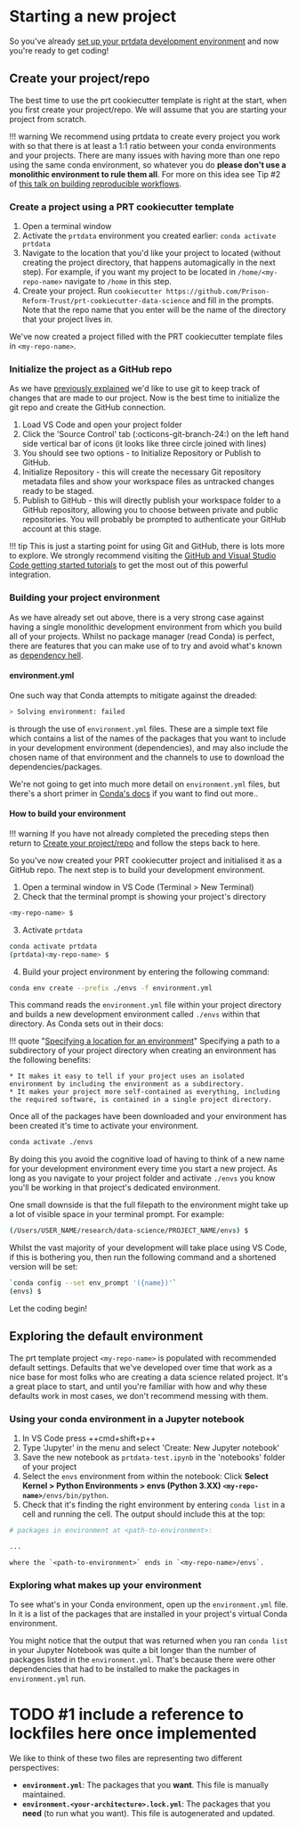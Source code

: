# Starting a new project
So you've already [set up your prtdata development environment](setting-up-a-development-environment.md) and now you're ready to get coding!

## Create your project/repo
The best time to use the prt cookiecutter template is right at the start, when you first create your project/repo. We will assume that you are starting your project from scratch.

!!! warning
    We recommend using prtdata to create every project you work with so that there is at least a 1:1 ratio between your conda environments and your projects. There are many issues with having more than one repo using the same conda environment, so whatever you do **please don't use a monolithic environment to rule them all**. For more on this idea see Tip #2 of [this talk on building reproducible workflows](https://youtu.be/cCzkL9DhWEE?t=365). 

### Create a project using a PRT cookiecutter template

1. Open a terminal window
1. Activate the `prtdata` environment you created earlier: `conda activate prtdata`
1. Navigate to the location that you'd like your project to located (without creating the project directory, that happens automagically in the next step). For example, if you want my project to be located in `/home/<my-repo-name>` navigate to `/home` in this step.
1. Create your project. Run `cookiecutter https://github.com/Prison-Reform-Trust/prt-cookiecutter-data-science` and fill in the prompts. Note that the repo name that you enter will be the name of the directory that your project lives in.

We've now created a project filled with the PRT cookiecutter template files in `<my-repo-name>`. 

### Initialize the project as a GitHub repo
As we have [previously explained](setting-up-a-development-environment.md#git-and-github) we'd like to use git to keep track of changes that are made to our project. Now is the best time to initialize the git repo and create the GitHub connection.

1. Load VS Code and open your project folder
2. Click the 'Source Control' tab (:octicons-git-branch-24:) on the left hand side vertical bar of icons (it looks like three circle joined with lines)
3. You should see two options - to Initialize Repository or Publish to GitHub.
4. Initialize Repository - this will create the necessary Git repository metadata files and show your workspace files as untracked changes ready to be staged. 
5. Publish to GitHub - this will directly publish your workspace folder to a GitHub repository, allowing you to choose between private and public repositories. You will probably be prompted to authenticate your GitHub account at this stage.

!!! tip
    This is just a starting point for using Git and GitHub, there is lots more to explore. We strongly recommend visiting the [GitHub and Visual Studio Code getting started tutorials](https://vscode.github.com/) to get the most out of this powerful integration.


### Building your project environment

As we have already set out above, there is a very strong case against having a single monolithic development environment from which you build all of your projects. Whilst no package manager (read Conda) is perfect, there are features that you can make use of to try and avoid what's known as [dependency hell](https://en.wikipedia.org/wiki/Dependency_hell).

#### environment.yml

One such way that Conda attempts to mitigate against the dreaded:
```bash
> Solving environment: failed 
```
is through the use of `environment.yml` files. These are a simple text file which contains a list of the names of the packages that you want to include in your development environment (dependencies), and may also include the chosen name of that environment and the channels to use to download the dependencies/packages. 

We're not going to get into much more detail on `environment.yml` files, but there's a short primer in [Conda's docs](https://docs.conda.io/projects/conda/en/latest/user-guide/tasks/manage-environments.html#create-env-file-manually) if you want to find out more..

#### How to build your environment

!!! warning
    If you have not already completed the preceding steps then return to [Create your project/repo](#create-your-projectrepo) and follow the steps back to here.

So you've now created your PRT cookiecutter project and initialised it as a GitHub repo. The next step is to build your development environment. 

1. Open a terminal window in VS Code (Terminal > New Terminal)
2. Check that the terminal prompt is showing your project's directory 
```bash
<my-repo-name> $ 
```
3. Activate `prtdata`
```bash
conda activate prtdata
(prtdata)<my-repo-name> $ 
```
4. Build your project environment by entering the following command:
```bash
conda env create --prefix ./envs -f environment.yml
```

This command reads the `environment.yml` file within your project directory and builds a new development environment called `./envs` within that directory. As Conda sets out in their docs:

!!! quote "[Specifying a location for an environment](https://docs.conda.io/projects/conda/en/latest/user-guide/tasks/manage-environments.html#specifying-a-location-for-an-environment)"
    Specifying a path to a subdirectory of your project directory when creating an environment has the following benefits:

    * It makes it easy to tell if your project uses an isolated environment by including the environment as a subdirectory.
    * It makes your project more self-contained as everything, including the required software, is contained in a single project directory.

Once all of the packages have been downloaded and your environment has been created it's time to activate your environment. 

```bash
conda activate ./envs
```
By doing this you avoid the cognitive load of having to think of a new name for your development environment every time you start a new project. As long as you navigate to your project folder and activate `./envs` you know you'll be working in that project's dedicated environment.

One small downside is that the full filepath to the environment might take up a lot of visible space in your terminal prompt. For example:

```bash
(/Users/USER_NAME/research/data-science/PROJECT_NAME/envs) $
```
Whilst the vast majority of your development will take place using VS Code, if this is bothering you, then run the following command and a shortened version will be set:

```bash
`conda config --set env_prompt '({name})'`
(envs) $
```
Let the coding begin!

## Exploring the default environment
The prt template project `<my-repo-name>` is populated with recommended default settings. Defaults that we've developed over time that work as a nice base for most folks who are creating a data science related project. It's a great place to start, and until you're familiar with how and why these defaults work in most cases, we don't recommend messing with them.

### Using your conda environment in a Jupyter notebook
1. In VS Code press ++cmd+shift+p++
2. Type 'Jupyter' in the menu and select 'Create: New Jupyter notebook'
3. Save the new notebook as `prtdata-test.ipynb` in the 'notebooks' folder of your project
4. Select the `envs` environment from within the notebook: Click **Select Kernel > Python Environments > envs (Python 3.XX) `<my-repo-name>`**`/envs/bin/python`. 
5. Check that it's finding the right environment by entering  `conda list` in a cell and running the cell. The output should include this at the top:
```bash
# packages in environment at <path-to-environment>: 

...
```
    where the `<path-to-environment>` ends in `<my-repo-name>/envs`. 

### Exploring what makes up your environment
To see what's in your Conda environment, open up the `environment.yml` file. In it is a list of the packages that are installed in your project's virtual Conda environment.

You might notice that the output that was returned when you ran `conda list` in your Jupyter Notebook was quite a bit longer than the number of packages listed in the `environment.yml`. That's because there were other dependencies that had to be installed to make the packages in `environment.yml` run.

# TODO #1 include a reference to lockfiles here once implemented

We like to think of these two files are representing two different perspectives:

* **`environment.yml`**: The packages that you **want**. This file is manually maintained.
* **`environment.<your-architecture>.lock.yml`**: The packages that you **need** (to run what you want). This file is autogenerated and updated.